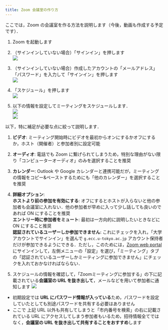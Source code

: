 ```yaml
---
title: Zoom 会議室の作り方
---
```


ここでは，Zoom の会議室を作る方法を説明します（今後，動画も作成する予定です）．  
    
1. Zoom を起動します
1. （サインインしていない場合）「サインイン」を押します  
  ![](img/zoom_join_pc_id_top.png)
  
1. （サインインしていない場合）作成したアカウントの「メールアドレス」「パスワード」を入力して「サインイン」を押します  
  ![](img/zoom_signin.png)
  
1. 「スケジュール」を押します  
  ![](img/zoom_top2.png)
  
1. 以下の情報を設定してミーティングをスケジュールします．  
  ![](img/zoom_schedule.png)  
  ![](img/zoom_schedule_detail.png)   


  以下，特に補足が必要な点に絞って説明します．  
  1. **ビデオ**: ミーティング開始時にビデオを最初からオンにするかオフにするか，ホスト（開催者）と参加者別に設定可能
  1. **オーディオ**: 電話でも Zoom に繋げられてしまうため，特別な理由がない限り「コンピューターオーディオ」のみを選択することを推奨
  1. **カレンダー**: Outlook や Google カレンダーと連携可能だが，ミーティングの情報をコピー&ペーストするためにも「他のカレンダー」を選択することを推奨
  1. **詳細オプション**:  
    **ホストより前の参加を有効にする**: オフにするとホストが入らないと他の参加者も会議室に入れない．他の参加者が早めに入って少し話しても良いのであれば ON にすることを推奨  
    **エントリー時に参加者をミュート**: 最初は一方向的に説明したいときなどに ON にすること推奨  
    **認証されているユーザーしか参加できません**: これにチェックを入れ，「大学アカウントでサインイン」を選んで `g.ecc.u-tokyo.ac.jp` アカウント保持者だけが参加できるようにできる．ただし，このためには，[Zoom web portal](https://zoom.us) にサインインして，左側メニューの「設定」を選び，「ミーティング」タブの「認証されているユーザーしかミーティングに参加できません」にチェックを入れておかなければならない．

1. スケジュールの情報を確認して，「Zoomミーティングに参加する」の下に記載されている**会議室の URL を抜き出して**，メールなどを用いて参加者に通知します
  ![](img/zoom_schedule_info.png)  

  * 初期設定では **URL にパスワード情報が入っている**ため，パスワードを設定していたとしても別途パスワードを共有する必要はありません
  * ここで 上記 URL 以外も共有してしまうと「市内番号を検索」の右に記載されている URL にアクセスしてしまう参加者もいるため，招待情報全てではなく，**会議室の URL を抜き出して共有することをおすすめ**します  



